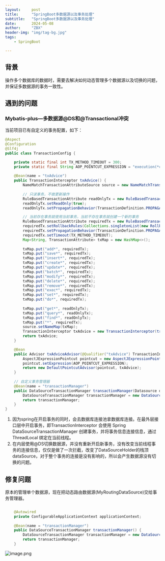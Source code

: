 ```yaml
---
layout:     post
title:      "SpringBoot多数据源以及事务处理"
subtitle:   "SpringBoot多数据源以及事务处理"
date:       2024-05-08
author:     "ZBX"
header-img: "img/tag-bg.jpg"
tags:
    - SpringBoot

---
```




## 背景

操作多个数据库的数据时，需要去解决如何动态管理多个数据源以及切换的问题，并保证多数据源的事务一致性。



## 遇到的问题

### Mybatis-plus—多数据源@DS和@Transactional冲突

当前项目已有自定义的事务配置，如下：

```java
@Aspect
@Configuration
@Slf4j
public class TransactionConfig {

    private static final int TX_METHOD_TIMEOUT = 300;
    private static final String AOP_POINTCUT_EXPRESSION = "execution(*com.example..service..*Service.*(..))";
    
    @Bean(name = "txAdvice")
    public TransactionInterceptor txAdvice() {
        NameMatchTransactionAttributeSource source = new NameMatchTransactionAttributeSource();
        
        // 只读事务，不做更新操作
        RuleBasedTransactionAttribute readOnlyTx = new RuleBasedTransactionAttribute();
        readOnlyTx.setReadOnly(true);
        readOnlyTx.setPropagationBehavior(TransactionDefinition.PROPAGATION_REQUIRED);

        // 当前存在事务就使用当前事务，当前不存在事务就创建一个新的事务
        RuleBasedTransactionAttribute requiredTx = new RuleBasedTransactionAttribute();
        requiredTx.setRollbackRules(Collections.singletonList(new RollbackRuleAttribute(Exception.class)));
        requiredTx.setPropagationBehavior(TransactionDefinition.PROPAGATION_REQUIRED);
        requiredTx.setTimeout(TX_METHOD_TIMEOUT);
        Map<String, TransactionAttribute> txMap = new HashMap<>();
        
        txMap.put("add*", requiredTx);
        txMap.put("save*", requiredTx);
        txMap.put("insert*", requiredTx);
        txMap.put("create*", requiredTx);
        txMap.put("update*", requiredTx);
        txMap.put("batch*", requiredTx);
        txMap.put("modify*", requiredTx);
        txMap.put("delete*", requiredTx);
        txMap.put("remove*", requiredTx);
        txMap.put("exec*", requiredTx);
        txMap.put("set*", requiredTx);
        txMap.put("do*", requiredTx);
        
        txMap.put("get*", readOnlyTx);
        txMap.put("query*", readOnlyTx);
        txMap.put("find*", readOnlyTx);
        txMap.put("*", requiredTx);
        source.setNameMap(txMap);
        TransactionInterceptor txAdvice = new TransactionInterceptor(transactionManager(), source);
        return txAdvice;
    }

    @Bean
    public Advisor txAdviceAdvisor(@Qualifier("txAdvice") TransactionInterceptor txAdvice) {
        AspectJExpressionPointcut pointcut = new AspectJExpressionPointcut();
        pointcut.setExpression(AOP_POINTCUT_EXPRESSION);
        return new DefaultPointcutAdvisor(pointcut, txAdvice);
    }
    
    // 自定义事务管理器
    @Bean(name = "transactionManager")
    public DataSourceTransactionManager transactionManager(Datasource datasource) {
        DataSourceTransactionManager transactionManager = new DataSourceTransactionManager(datasource);
        return transactionManager;
    }
}
```

1. 因为spring在开启事务的同时，会去数据库连接池拿数据库连接。在最外层接口层中开启事务，即TransactionInterceptor 会使用 Spring DataSourceTransactionManager 创建事务，并将事务信息连接信息，通过 ThreadLocal 绑定在当前线程。
2. 在内层使用@DS切换数据源，并没有重新开启新事务，没有改变当前线程事务的连接信息，仅仅是做了一次拦截，改变了DataSourceHolder的栈顶dataSource，对于整个事务的连接是没有影响的，所以会产生数据源没有切换的问题。



## 修复问题

原本的管理单个数据源，现在把动态路由数据源(MyRoutingDataSource)交给事务管理器。

```java

    @Autowired
    private ConfigurableApplicationContext applicationContext;
    
	@Bean(name = "transactionManager")
    public DataSourceTransactionManager transactionManager() {
        DataSourceTransactionManager transactionManager = new DataSourceTransactionManager(applicationContext.getBean(MyRoutingDataSource.class));
        return transactionManager;
    }
```



![image.png](https://s2.loli.net/2024/06/09/qnBkAmfa4QIphiD.png)
